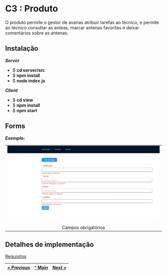 # C3 : Produto

O produto permite o gestor de avarias atribuir tarefas ao técnico, e permite ao técnico consultar as anteas, marcar antenas favoritas e deixar comentários sobre as antenas.

## Instalação

**_Server_**

- $ **cd server/src**
- $ **npm install**
- $ **node index.js**

**_Client_**

- $ **cd view**
- $ **npm install**
- $ **npm start**

## Forms

**_Exemplo:_**

|                          |
| :----------------------: |
| ![Form](images/Form.jpg) |
|   Campos obrigatórios    |

## Detalhes de implementação

[Requisitos](RequisitosPW.pdf)

| [< Previous](c2.md) | [^ Main](https://github.com/gestao-avarias/dispatching-api) | [Next >](c4.md) |
| :------------------ | :---------------------------------------------------------: | --------------: |
